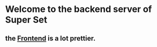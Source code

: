 # Welcome to the backend server of Super Set

## the [Frontend](https://github.com/BrockMolmen/super-set-frontend) is a lot prettier. 
